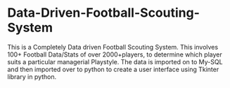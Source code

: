 # Data-Driven-Football-Scouting-System
This is a Completely Data driven Football Scouting System. This involves 100+ Football Data/Stats of over 2000+players, to determine which player suits a particular managerial Playstyle. The data is imported on to My-SQL and then imported over to python to create a user interface using Tkinter library in python.
